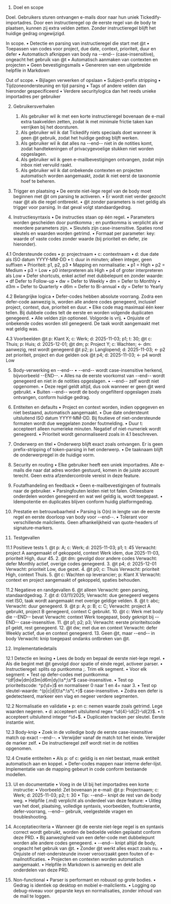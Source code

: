 1. Doel en scope

Doel. Gebruikers sturen ontvangen e-mails door naar hun uniek Tickedify-importadres. Door een instructieregel op de eerste regel van de body te plaatsen, kunnen zij extra velden zetten. Zonder instructieregel blijft het huidige gedrag ongewijzigd.

In scope.
	•	Detectie en parsing van instructieregel die start met @t
	•	Toepassen van codes voor project, due date, context, prioriteit, duur en defer
	•	Automatisch afknippen van body na --end-- (case-insensitive), ongeacht het gebruik van @t
	•	Automatisch aanmaken van contexten en projecten
	•	Geen bevestigingsmails
	•	Genereren van een uitgebreide helpfile in Markdown

Out of scope.
	•	Bijlagen verwerken of opslaan
	•	Subject-prefix stripping
	•	Tijdzoneondersteuning en tijd parsing
	•	Tags of andere velden dan hieronder gespecificeerd
	•	Verdere securitylogica dan het reeds unieke importadres per gebruiker

2. Gebruikersverhalen
	1.	Als gebruiker wil ik met een korte instructieregel bovenaan de e-mail extra taakvelden zetten, zodat ik met minimale frictie taken kan verrijken bij het doorsturen.
	2.	Als gebruiker wil ik dat Tickedify niets speciaals doet wanneer ik geen @t gebruik, zodat het huidige gedrag blijft werken.
	3.	Als gebruiker wil ik dat alles na --end-- niet in de notities komt, zodat handtekeningen of privacygevoelige stukken niet worden opgeslagen.
	4.	Als gebruiker wil ik geen e-mailbevestigingen ontvangen, zodat mijn inbox niet vervuild raakt.
	5.	Als gebruiker wil ik dat onbekende contexten en projecten automatisch worden aangemaakt, zodat ik niet eerst de taxonomie hoef te beheren.

3. Trigger en plaatsing
	•	De eerste niet-lege regel van de body moet beginnen met @t om parsing te activeren.
	•	Er wordt niet verder gezocht naar @t als die regel ontbreekt.
	•	@t zonder parameters is niet geldig als trigger voor parsing. In dat geval volgt standaardgedrag.

4. Instructiesyntaxis
	•	De instructies staan op één regel.
	•	Parameters worden gescheiden door puntkomma ; en puntkomma is verplicht als er meerdere parameters zijn.
	•	Sleutels zijn case-insensitive. Spaties rond sleutels en waarden worden getrimd.
	•	Formaat per parameter: key: waarde of vaste codes zonder waarde (bij prioriteit en defer, zie hieronder).

4.1 Ondersteunde codes
	•	p: projectnaam
	•	c: contextnaam
	•	d: due date als ISO datum YYYY-MM-DD
	•	t: duur in minuten; alleen integer, geen suffixen
	•	Prioriteit: p1, p2, p3
	•	Mapping en normalisatie:
	•	p1 = High
	•	p2 = Medium
	•	p3 = Low
	•	p0 interpreteren als High
	•	p4 of groter interpreteren als Low
	•	Defer shortcuts, enkel actief met dubbelepunt en zonder waarde:
	•	df Defer to Follow-up
	•	dw = Defer to Weekly
	•	dm = Defer to Monthly
	•	d3m = Defer to Quarterly
	•	d6m = Defer to Bi-annual
	•	dy = Defer to Yearly

4.2 Belangrijke logica
	•	Defer-codes hebben absolute voorrang. Zodra een defer-code aanwezig is, worden alle andere codes genegeerd, inclusief project, context, due, prioriteit en duur.
	•	Elke code mag maximaal één keer tellen. Bij dubbele codes telt de eerste en worden volgende duplicaten genegeerd.
	•	Alle velden zijn optioneel. Volgorde is vrij.
	•	Onjuiste of onbekende codes worden stil genegeerd. De taak wordt aangemaakt met wat geldig was.

4.3 Voorbeelden
@t p: Klant X; c: Werk; d: 2025-11-03; p1; t: 30;
@t c: Thuis; p: Huis; d: 2025-12-01;
@t dm; p: Project Y; c: Wachten;   ← dm: aanwezig, rest wordt genegeerd
@t p2; p: Langlopend; d: 2025-11-03; ← p2 zet prioriteit, project en due gelden ook
@t p4; d: 2025-11-03;               ← p4 wordt Low

5. Body-verwerking en --end--
	•	--end-- wordt case-insensitive herkend, bijvoorbeeld --END--.
	•	Alles na de eerste voorkomst van --end-- wordt genegeerd en niet in de notities opgeslagen.
	•	--end-- zelf wordt niet opgenomen.
	•	Deze regel geldt altijd, dus ook wanneer er geen @t werd gebruikt.
	•	Buiten --end-- wordt de body ongefilterd opgeslagen zoals ontvangen, conform huidige gedrag.

6. Entiteiten en defaults
	•	Project en context worden, indien opgegeven en niet bestaand, automatisch aangemaakt.
	•	Due date ondersteunt uitsluitend ISO datum YYYY-MM-DD. Bij foutieve of niet-ondersteunde formaten wordt due weggelaten zonder foutmelding.
	•	Duur t: accepteert alleen numerieke minuten. Negatief of niet-numeriek wordt genegeerd.
	•	Prioriteit wordt genormaliseerd zoals in 4.1 beschreven.

7. Onderwerp en titel
	•	Onderwerp blijft exact zoals ontvangen. Er is geen prefix-stripping of token-parsing in het onderwerp.
	•	De taaknaam blijft de onderwerpregel in de huidige vorm.

8. Security en routing
	•	Elke gebruiker heeft een uniek importadres. Alle e-mails die naar dat adres worden gestuurd, komen in de juiste account terecht. Geen extra afzendercontrole vereist in deze feature.

9. Foutafhandeling en feedback
	•	Geen e-mailbevestigingen of foutmails naar de gebruiker.
	•	Parsingfouten leiden niet tot falen. Onleesbare onderdelen worden genegeerd en wat wel geldig is, wordt toegepast.
	•	Idempotentie en duplicates blijven conform huidig platformgedrag.

10. Prestatie en betrouwbaarheid
	•	Parsing is O(n) in lengte van de eerste regel en eerste doorloop van body voor --end--.
	•	Tolerant voor verschillende mailclients. Geen afhankelijkheid van quote-headers of signature-markers.

11. Testgevallen

11.1 Positieve tests
	1.	@t p: A; c: Werk; d: 2025-11-03; p1; t: 45
Verwacht: project A aangemaakt of gekoppeld, context Werk idem, due 2025-11-03, prioriteit High, duur 45.
	2.	@t dm: gevolgd door andere codes
Verwacht: defer Monthly actief, overige codes genegeerd.
	3.	@t p4; d: 2025-12-01
Verwacht: prioriteit Low, due gezet.
	4.	@t p0; c: Thuis
Verwacht: prioriteit High, context Thuis.
	5.	@t c: Wachten op leverancier; p: Klant X
Verwacht: context en project aangemaakt of gekoppeld, spaties behouden.

11.2 Negatieve en randgevallen
	6.	@t alleen
Verwacht: geen parsing, standaardgedrag.
	7.	@t d: 03/11/2025;
Verwacht: due genegeerd wegens niet ISO, taak wordt aangemaakt met overige geldige velden.
	8.	@t t: abc;
Verwacht: duur genegeerd.
	9.	@t p: A; p: B; c: C;
Verwacht: project A gebruikt, project B genegeerd, context C gebruikt.
	10.	@t c: Werk met body die --END-- bevat
Verwacht: context Werk toegepast, body geknipt bij --END-- case-insensitive.
	11.	@t p1; p2; p3;
Verwacht: eerste prioriteitscode p1 geldt, rest genegeerd.
	12.	@t dw; met due en context
Verwacht: defer Weekly actief, due en context genegeerd.
	13.	Geen @t, maar --end-- in body
Verwacht: knip toegepast ondanks ontbreken van @t.

12. Implementatiedetails

12.1 Detectie en lexing
	•	Lees de body en bepaal de eerste niet-lege regel.
	•	Als die begint met @t gevolgd door spatie of einde regel, activeer parser.
	•	Instructieregel: splits op puntkomma ;. Trim elk segment.
	•	Voor elk segment:
	•	Test op defer-codes met puntkomma: ^(df|dw|dm|d3m|d6m|dy)\s*;\s*$ case-insensitive.
	•	Test op prioriteitscode: ^p(\d+)$ en normaliseer 0 naar 1 en 4+ naar 3.
	•	Test op sleutel-waarde: ^(p|c|d|t)\s*:\s*(.+)$ case-insensitive.
	•	Zodra een defer is gedetecteerd, markeer een vlag en negeer verdere segmenten.

12.2 Normalisatie en validatie
	•	p: en c: nemen waarde zoals getrimd. Lege waarden negeren.
	•	d: accepteert uitsluitend regex ^\d{4}-\d{2}-\d{2}$.
	•	t: accepteert uitsluitend integer ^\d+$.
	•	Duplicaten tracken per sleutel. Eerste instantie wint.

12.3 Body-knip
	•	Zoek in de volledige body de eerste case-insensitive match op exact --end--.
	•	Verwijder vanaf de match tot het einde. Verwijder de marker zelf.
	•	De instructieregel zelf wordt niet in de notities opgenomen.

12.4 Creatie entiteiten
	•	Als p: of c: geldig is en niet bestaat, maak entiteit automatisch aan en koppel.
	•	Defer-codes mappen naar interne defer-lijst. Implementatie van de mapping gebeurt in code conform bestaande modellen.

13. UI en documentatie
	•	Voeg in de UI bij het importadres een korte instructie:
	•	Voorbeeld:
Zet bovenaan je e-mail: @t p: Projectnaam; c: Werk; d: 2025-11-03; p2; t: 30
	•	Tip: --end-- knipt de rest van de body weg.
	•	Helpfile (.md) verplicht als onderdeel van deze feature:
	•	Uitleg van het doel, plaatsing, volledige syntaxis, voorbeelden, fouttolerantie, defer-voorrang, --end-- gebruik, veelgestelde vragen en troubleshooting.

14. Acceptatiecriteria
	•	Wanneer @t de eerste niet-lege regel is en syntaxis correct wordt gebruikt, worden de bedoelde velden geplaatst conform deze PRD.
	•	Bij aanwezigheid van een defer-code met dubbelepunt worden alle andere codes genegeerd.
	•	--end-- knipt altijd de body, ongeacht het gebruik van @t.
	•	Zonder @t werkt alles exact zoals nu.
	•	Onjuiste of niet-ondersteunde invoer veroorzaakt geen fouten of e-mailnotificaties.
	•	Projecten en contexten worden automatisch aangemaakt.
	•	Helpfile in Markdown is aanwezig en dekt alle onderdelen van deze PRD.

15. Non-functional
	•	Parser is performant en robuust op grote bodies.
	•	Gedrag is identiek op desktop en mobiel e-mailclients.
	•	Logging op debug-niveau voor geparste keys en normalisaties, zonder inhoud van de mail te loggen.